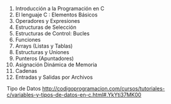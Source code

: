 1. Introducción a la Programación en C
2. El lenguaje C : Elementos Básicos
3. Operadores y Expresiones
4. Estructuras de Selección
5. Estructuras de Control: Bucles
6. Funciones
7. Arrays (Listas y Tablas)
8. Estructuras y Uniones
9. Punteros (Apuntadores)
10. Asignación Dinámica de Memoria
11. Cadenas
12. Entradas y Salidas por Archivos

Tipo de Datos 
http://codigoprogramacion.com/cursos/tutoriales-c/variables-y-tipos-de-datos-en-c.html#.YkYti37MK00 